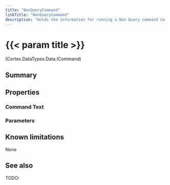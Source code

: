 ```yaml
---
title: "NonQueryCommand"
linkTitle: "NonQueryCommand"
description: "Holds the information for running a Non Query command on a data source."
---
```


# {{< param title >}}

<p class="namespace">(Cortex.DataTypes.Data.ICommand)</p>

## Summary

## Properties

### Command Text

### Parameters

## Known limitations

None

## See also

TODO:
